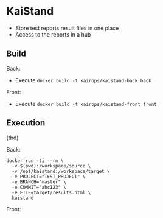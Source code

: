 # KaiStand

- Store test reports result files in one place
- Access to the reports in a hub

## Build

Back:

- Execute `docker build -t kairops/kaistand-back back`

Front:

- Execute `docker build -t kairops/kaistand-front front`

## Execution

(tbd)

Back:

```shell
docker run -ti --rm \
  -v $(pwd):/workspace/source \
  -v /opt/kaistand:/workspace/target \
  -e PROJECT="TEST_PROJECT" \
  -e BRANCH="master" \
  -e COMMIT="abc123" \
  -e FILE=target/results.html \ 
  kaistand
```

Front:

